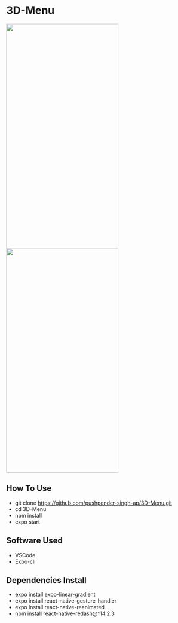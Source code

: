 # 3D-Menu

<a href="url"><img src="https://user-images.githubusercontent.com/73298854/112744785-a7677480-8fc0-11eb-9d08-de8fd30a3ff3.png" height="600" width="300" ></a>
<a href="url"><img src="https://user-images.githubusercontent.com/73298854/112744788-ac2c2880-8fc0-11eb-9334-cbf168bc312a.png" height="600" width="300" ></a>

## How To Use
  - git clone https://github.com/pushpender-singh-ap/3D-Menu.git
  - cd 3D-Menu
  - npm install
  - expo start
  
## Software Used
  - VSCode
  - Expo-cli
  
## Dependencies Install
  - expo install expo-linear-gradient
  - expo install react-native-gesture-handler
  - expo install react-native-reanimated
  - npm install react-native-redash@^14.2.3

